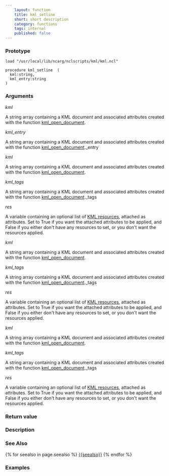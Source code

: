 ```yaml
---
    layout: function
    title: kml_setline
    short: short description
    category: functions
    tags: internal
    published: false
---
```


### Prototype

<pre><code>load "/usr/local/lib/ncarg/nclscripts/kml/kml.ncl"

procedure kml_setline  (
  kml:string,
  kml_entry:string
)
</code></pre>

### Arguments
*kml*

A string array containing a KML document and associated attributes created with the function [kml_open_document](functions/kml_open_document.html).

*kml_entry*

A string array containing a KML document and associated attributes created with the function [kml_open_document](functions/kml_open_document.html)._entry

*kml*

A string array containing a KML document and associated attributes created with the function [kml_open_document](functions/kml_open_document.html).

*kml_tags*

A string array containing a KML document and associated attributes created with the function [kml_open_document](functions/kml_open_document.html)._tags

*res*

A variable containing an optional list of [KML resources](resources), attached as attributes. Set to True if you want the attached attributes to be applied, and False if you either don't have any resources to set, or you don't want the resources applied.

*kml*

A string array containing a KML document and associated attributes created with the function [kml_open_document](functions/kml_open_document.html).

*kml_tags*

A string array containing a KML document and associated attributes created with the function [kml_open_document](functions/kml_open_document.html)._tags

*res*

A variable containing an optional list of [KML resources](resources), attached as attributes. Set to True if you want the attached attributes to be applied, and False if you either don't have any resources to set, or you don't want the resources applied.

*kml*

A string array containing a KML document and associated attributes created with the function [kml_open_document](functions/kml_open_document.html).

*kml_tags*

A string array containing a KML document and associated attributes created with the function [kml_open_document](functions/kml_open_document.html)._tags

*res*

A variable containing an optional list of [KML resources](resources), attached as attributes. Set to True if you want the attached attributes to be applied, and False if you either don't have any resources to set, or you don't want the resources applied.

### Return value

### Description

### See Also

{% for seealso in page.seealso %}
[{{seealso}}](functions/{{seealso}}.html)
{% endfor %}

### Examples


